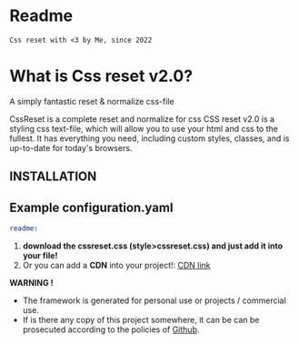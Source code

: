 # Readme

```text 
Css reset with <3 by Me, since 2022 
```

<h1>What is Css reset v2.0?</h1>
A simply fantastic reset & normalize css-file <br>

CssReset is a complete reset and normalize for css 
CSS reset v2.0 is a styling css text-file, which will allow you to use your html and css to the fullest. 
It has everything you need, including custom styles, classes, and is up-to-date for today's browsers.


## INSTALLATION

## Example configuration.yaml

```yaml
readme:
```

1. **download the cssreset.css (style>cssreset.css) and just add it into your file!**
2. Or you can add a **CDN** into your project!:  [CDN link](https://cssreset.tk/css-reset-v2/resetV2.css) <br>


**WARNING !**
- The framework is generated for personal use or projects / commercial use. 
- If is there any copy of this project somewhere, it can be can be prosecuted according to the policies of [Github](https://github.com/about/developer-policy/).
